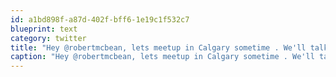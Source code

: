 ```yaml
---
id: a1bd898f-a87d-402f-bff6-1e19c1f532c7
blueprint: text
category: twitter
title: "Hey @robertmcbean, lets meetup in Calgary sometime . We'll talk c# war stories and why the Calgary Sun sucks"
caption: "Hey @robertmcbean, lets meetup in Calgary sometime . We'll talk c# war stories and why the Calgary Sun sucks"
---
```

